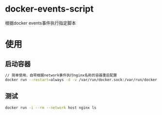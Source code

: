 # docker-events-script
根据docker events事件执行指定脚本

# 使用

## 启动容器
```bash
// 简单使用，自带根据network事件执行nginx名称的容器重启配置
docker run --restart=always -d -v /var/run/docker.sock:/var/run/docker.sock --privileged --name events-script adockero/events-script 
```


## 测试
```bash
docker run -i --rm --network host nginx ls
```
